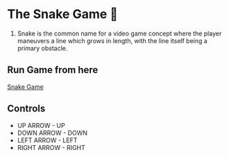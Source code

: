 # The Snake Game 🐍
1. Snake is the common name for a video game concept where the player maneuvers a line which grows in length, with the line itself being a primary obstacle.
## Run Game from here
[Snake Game](https://htmlpreview.github.io/?https://github.com/tusharxsharma/The-Snake-Game/blob/master/Snakegame.html)
## Controls
* UP ARROW - UP
* DOWN ARROW - DOWN
* LEFT ARROW - LEFT 
* RIGHT ARROW - RIGHT

 
